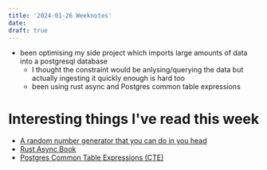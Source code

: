 ```yaml
---
title: '2024-01-26 Weeknotes'
date: 
draft: true
---
```

- been optimising my side project which imports large amounts of data into a postgresql database
  - I thought the constraint would be anlysing/querying the data but actually ingesting it quickly enough is hard too
  - been using rust async and Postgres common table expressions

# Interesting things I've read this week
- [A random number generator that you can do in you head](https://www.hillelwayne.com/post/randomness/)
- [Rust Async Book](https://rust-lang.github.io/async-book/)
- [Postgres Common Table Expressions (CTE)](https://www.postgresqltutorial.com/postgresql-tutorial/postgresql-recursive-query/)
